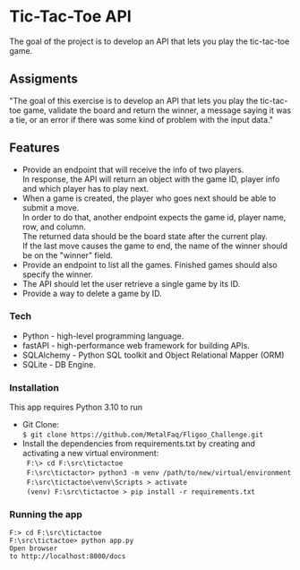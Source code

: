 # Tic-Tac-Toe API
The goal of the project is to develop an API that lets you play the tic-tac-toe game.

## Assigments
"The goal of this exercise is to develop an API that lets you play the tic-tac-toe game,
validate the board and return the winner, a message saying it was a tie, or an error if 
there was some kind of problem with the input data."

## Features
<ul>
<li>
  Provide an endpoint that will receive the info of two players. <br>
  In response, the API will return an object with the game ID, player info and which player has to play next.
  </li>
<li>
  When a game is created, the player who goes next should be able to submit a move.<br>
  In order to do that, another endpoint expects the game id, player name, row, and column. <br>
  The returned data should be the board state after the current play.<br>
  If the last move causes the game to end, the name of the winner should be on the "winner" field.
  </li>
<li>
  Provide an endpoint to list all the games. Finished games should also specify the winner.  
  </li>
<li>
  The API should let the user retrieve a single game by its ID.
  </li>
<li>
  Provide a way to delete a game by ID.
  </li>
</ul>

### Tech
<ul>
<li>Python - high-level programming language.</li>
<li>fastAPI - high-performance web framework for building APIs.</li>
<li>SQLAlchemy - Python SQL toolkit and Object Relational Mapper (ORM)</li>
<li>SQLite - DB Engine.</li>
</ul>

### Installation 
This app requires Python 3.10 to run
<ul>
<li>
Git Clone: <br>
<code>$ git clone https://github.com/MetalFaq/Fligoo_Challenge.git</code>
</li>

<li>
Install the dependencies from requirements.txt by creating and activating a
new virtual environment: <br>
<code> F:\> cd F:\src\tictactoe </code><br>
<code> F:\src\tictactor> python3 -m venv /path/to/new/virtual/environment </code> <br>
<code> F:\src\tictactoe\venv\Scripts > activate </code> <br>
<code> (venv) F:\src\tictactoe > pip install -r requirements.txt</code>
</li> 
</ul>

### Running the app

<code>F:\> cd F:\src\tictactoe</code> <br>
<code>F:\src\tictactoe> python app.py </code><br>
<code>Open browser to http://localhost:8000/docs</code>
